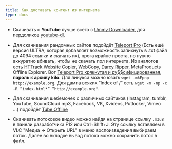 ```yaml
---
title: Как доставать контент из интернета
type: docs
---
```


+ Скачивать c **YouTube** лучше всего с [Ummy Downloader](https://videodownloader.ummy.net/ru/), для пердоликов [youtube-dl](https://rg3.github.io/youtube-dl/).

+ Для скачивания рандомных сайтов подойдёт [Teleport Pro](https://www.softportal.com/software-53-teleport-pro.html) (Есть ещё версия ULTRA, которая добавляет возможность запихнуть в .txt файл до 4094 ссылки и скачать их), прога крайне проста, но нужно аккуратно вбивать, чтобы не скачать пол интернета. Из аналогов есть [HTTrack Website Copier](https://www.httrack.com/page/2/), [WebCopy](https://www.cyotek.com/cyotek-webcopy/downloads), [Darcy Ripper](https://darcyripper.com/features/downloads/), MetaProducts Offline Explorer. Вот [Teleport Pro крякнутая и ру$$сифицированная](https://kilosofta.com/files/844), **пароль к архиву kilo**. Для линукса можно юзать `wget -mkEpnp http://example.org`. Для дампа всяких “Index of /” есть `wget -m -np -c -R “index.html*” “http://example.org"`. 

+ Для скачивания шебемочек с различных сайтиков (Instagram, tumblr, YouTube, SoundCloud mp3, Facebook, VK, Xvideos, Putlocker, Vimeo ...) подойдёт [Tube Offline](https://www.tubeoffline.com/)

+ Скачивать потоковое видео можно найдя на странице ссылку `.m3u8` в панели разработчика F12 или Ctrl+Shift+J. Эту ссылку вставляем в VLC "Медиa -> Открыть URL" в меню воспоизведения выбираем поток.
Далее во вкладке вывод потока можно сохранить поток в файл. 


